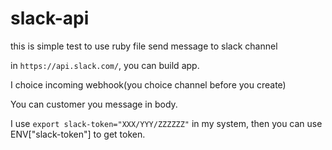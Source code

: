 # slack-api

this is simple test to use ruby file send message to slack channel

in `https://api.slack.com/`, you can build app.

I choice incoming webhook(you choice channel before you create)

You can customer you message in body.

I use `export slack-token="XXX/YYY/ZZZZZZ"` in my system, then you can use ENV["slack-token"] to get token.

